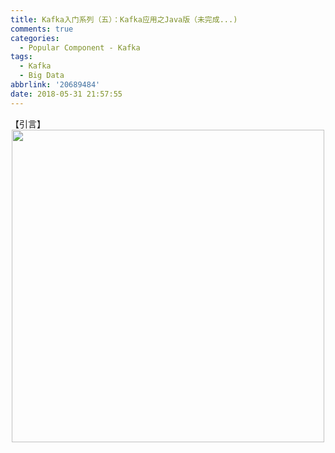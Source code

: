 ```yaml
---
title: Kafka入门系列（五）：Kafka应用之Java版（未完成...)
comments: true
categories:
  - Popular Component - Kafka
tags:
  - Kafka
  - Big Data
abbrlink: '20689484'
date: 2018-05-31 21:57:55
---
```

【引言】
<img style="clear: both;display: block;margin:auto;" src="/img/2018/2018-06-07-03.jpg" width="500">
<!-- more -->
